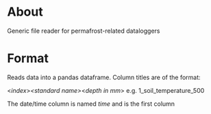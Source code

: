 # About
Generic file reader for permafrost-related dataloggers

# Format
Reads data into a pandas dataframe. Column titles are of the format:

\<*index*\>_\<*standard name*\>_\<*depth in mm*\> e.g. 1_soil_temperature_500

The date/time column is named *time* and is the first column

